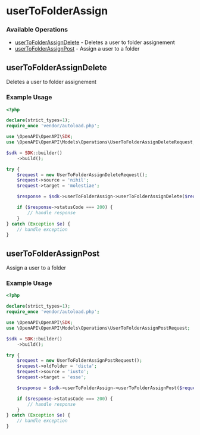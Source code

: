 # userToFolderAssign

### Available Operations

* [userToFolderAssignDelete](#usertofolderassigndelete) - Deletes a user to folder assignement
* [userToFolderAssignPost](#usertofolderassignpost) - Assign a user to a folder

## userToFolderAssignDelete

Deletes a user to folder assignement

### Example Usage

```php
<?php

declare(strict_types=1);
require_once 'vendor/autoload.php';

use \OpenAPI\OpenAPI\SDK;
use \OpenAPI\OpenAPI\Models\Operations\UserToFolderAssignDeleteRequest;

$sdk = SDK::builder()
    ->build();

try {
    $request = new UserToFolderAssignDeleteRequest();
    $request->source = 'nihil';
    $request->target = 'molestiae';

    $response = $sdk->userToFolderAssign->userToFolderAssignDelete($request);

    if ($response->statusCode === 200) {
        // handle response
    }
} catch (Exception $e) {
    // handle exception
}
```

## userToFolderAssignPost

Assign a user to a folder

### Example Usage

```php
<?php

declare(strict_types=1);
require_once 'vendor/autoload.php';

use \OpenAPI\OpenAPI\SDK;
use \OpenAPI\OpenAPI\Models\Operations\UserToFolderAssignPostRequest;

$sdk = SDK::builder()
    ->build();

try {
    $request = new UserToFolderAssignPostRequest();
    $request->oldFolder = 'dicta';
    $request->source = 'iusto';
    $request->target = 'esse';

    $response = $sdk->userToFolderAssign->userToFolderAssignPost($request);

    if ($response->statusCode === 200) {
        // handle response
    }
} catch (Exception $e) {
    // handle exception
}
```
